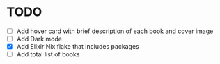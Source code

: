 # TODO

- [ ] Add hover card with brief description of each book and cover image
- [ ] Add Dark mode
- [x] Add Elixir Nix flake that includes packages
- [ ] Add total list of books
